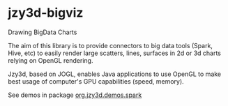 # jzy3d-bigviz
Drawing BigData Charts

The aim of this library is to provide connectors to big data tools (Spark, Hive, etc) to easily render large scatters, lines, surfaces in 2d or 3d charts relying on OpenGL rendering.

Jzy3d, based on JOGL, enables Java applications to use OpenGL to make best usage of computer's GPU capabilities (speed, memory).

See demos in package <a href="https://github.com/jzy3d/jzy3d-bigviz/blob/master/src/main/java/org/jzy3d/demos/spark/">org.jzy3d.demos.spark</a>





